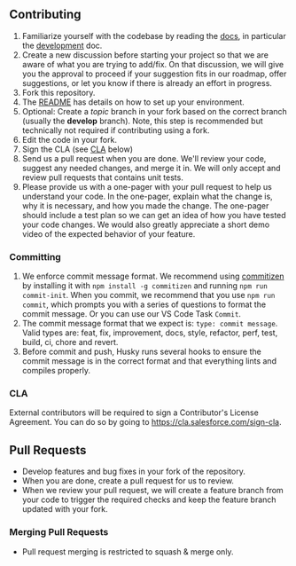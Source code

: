 ## Contributing

1. Familiarize yourself with the codebase by reading the [docs](docs), in
   particular the [development](contributing/developing.md) doc.
1. Create a new discussion before starting your project so that we are aware of what you are trying to add/fix. On that discussion, we will give you the approval to proceed if your suggestion fits in our roadmap, offer suggestions, or let you know if there is already an effort in progress.
1. Fork this repository.
1. The [README](README.md) has details on how to set up your environment.
1. Optional: Create a _topic_ branch in your fork based on the correct branch (usually the **develop** branch). Note, this step is recommended but technically not required if contributing using a fork.
1. Edit the code in your fork.
1. Sign the CLA (see [CLA](#cla) below)
1. Send us a pull request when you are done. We'll review your code, suggest any needed changes, and merge it in. We will only accept and review pull requests that contains unit tests.
1. Please provide us with a one-pager with your pull request to help us understand your code. In the one-pager, explain what the change is, why it is necessary, and how you made the change. The one-pager should include a test plan so we can get an idea of how you have tested your code changes. We would also greatly appreciate a short demo video of the expected behavior of your feature.

### Committing

1. We enforce commit message format. We recommend using [commitizen](https://github.com/commitizen/cz-cli) by installing it with `npm install -g commitizen` and running `npm run commit-init`. When you commit, we recommend that you use `npm run commit`, which prompts you with a series of questions to format the commit message. Or you can use our VS Code Task `Commit`.
1. The commit message format that we expect is: `type: commit message`. Valid types are: feat, fix, improvement, docs, style, refactor, perf, test, build, ci, chore and revert.
1. Before commit and push, Husky runs several hooks to ensure the commit message is in the correct format and that everything lints and compiles properly.

### CLA

External contributors will be required to sign a Contributor's License
Agreement. You can do so by going to https://cla.salesforce.com/sign-cla.

## Pull Requests

- Develop features and bug fixes in your fork of the repository.
- When you are done, create a pull request for us to review.
- When we review your pull request, we will create a feature branch from your code to trigger the required checks and keep the feature branch updated with your fork.

### Merging Pull Requests

- Pull request merging is restricted to squash & merge only.
